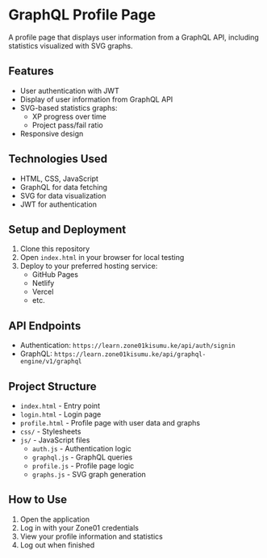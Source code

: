 # GraphQL Profile Page

A profile page that displays user information from a GraphQL API, including statistics visualized with SVG graphs.

## Features

- User authentication with JWT
- Display of user information from GraphQL API
- SVG-based statistics graphs:
  - XP progress over time
  - Project pass/fail ratio
- Responsive design

## Technologies Used

- HTML, CSS, JavaScript
- GraphQL for data fetching
- SVG for data visualization
- JWT for authentication

## Setup and Deployment

1. Clone this repository
2. Open `index.html` in your browser for local testing
3. Deploy to your preferred hosting service:
   - GitHub Pages
   - Netlify
   - Vercel
   - etc.

## API Endpoints

- Authentication: `https://learn.zone01kisumu.ke/api/auth/signin`
- GraphQL: `https://learn.zone01kisumu.ke/api/graphql-engine/v1/graphql`

## Project Structure

- `index.html` - Entry point
- `login.html` - Login page
- `profile.html` - Profile page with user data and graphs
- `css/` - Stylesheets
- `js/` - JavaScript files
  - `auth.js` - Authentication logic
  - `graphql.js` - GraphQL queries
  - `profile.js` - Profile page logic
  - `graphs.js` - SVG graph generation

## How to Use

1. Open the application
2. Log in with your Zone01 credentials
3. View your profile information and statistics
4. Log out when finished
